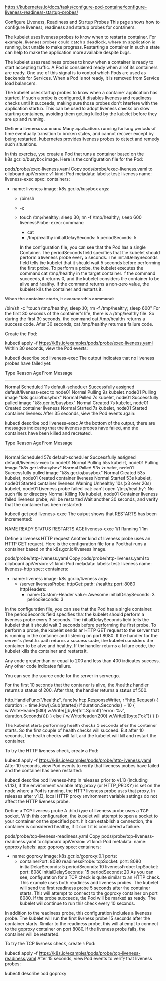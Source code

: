 https://kubernetes.io/docs/tasks/configure-pod-container/configure-liveness-readiness-startup-probes/

Configure Liveness, Readiness and Startup Probes
This page shows how to configure liveness, readiness and startup probes for containers.

The kubelet uses liveness probes to know when to restart a container. For example, liveness probes could catch a deadlock, where an application is running, but unable to make progress. Restarting a container in such a state can help to make the application more available despite bugs.

The kubelet uses readiness probes to know when a container is ready to start accepting traffic. A Pod is considered ready when all of its containers are ready. One use of this signal is to control which Pods are used as backends for Services. When a Pod is not ready, it is removed from Service load balancers.

The kubelet uses startup probes to know when a container application has started. If such a probe is configured, it disables liveness and readiness checks until it succeeds, making sure those probes don't interfere with the application startup. This can be used to adopt liveness checks on slow starting containers, avoiding them getting killed by the kubelet before they are up and running.

Define a liveness command 
Many applications running for long periods of time eventually transition to broken states, and cannot recover except by being restarted. Kubernetes provides liveness probes to detect and remedy such situations.

In this exercise, you create a Pod that runs a container based on the k8s.gcr.io/busybox image. Here is the configuration file for the Pod:

pods/probe/exec-liveness.yaml Copy pods/probe/exec-liveness.yaml to clipboard
apiVersion: v1
kind: Pod
metadata:
  labels:
    test: liveness
  name: liveness-exec
spec:
  containers:
  - name: liveness
    image: k8s.gcr.io/busybox
    args:
    - /bin/sh
    - -c
    - touch /tmp/healthy; sleep 30; rm -f /tmp/healthy; sleep 600
    livenessProbe:
      exec:
        command:
        - cat
        - /tmp/healthy
      initialDelaySeconds: 5
      periodSeconds: 5

      In the configuration file, you can see that the Pod has a single Container. The periodSeconds field specifies that the kubelet should perform a liveness probe every 5 seconds. The initialDelaySeconds field tells the kubelet that it should wait 5 seconds before performing the first probe. To perform a probe, the kubelet executes the command cat /tmp/healthy in the target container. If the command succeeds, it returns 0, and the kubelet considers the container to be alive and healthy. If the command returns a non-zero value, the kubelet kills the container and restarts it.

When the container starts, it executes this command:

/bin/sh -c "touch /tmp/healthy; sleep 30; rm -f /tmp/healthy; sleep 600"
For the first 30 seconds of the container's life, there is a /tmp/healthy file. So during the first 30 seconds, the command cat /tmp/healthy returns a success code. After 30 seconds, cat /tmp/healthy returns a failure code.

Create the Pod:

kubectl apply -f https://k8s.io/examples/pods/probe/exec-liveness.yaml
Within 30 seconds, view the Pod events:

kubectl describe pod liveness-exec
The output indicates that no liveness probes have failed yet:

Type    Reason     Age   From               Message
  ----    ------     ----  ----               -------
  Normal  Scheduled  11s   default-scheduler  Successfully assigned default/liveness-exec to node01
  Normal  Pulling    9s    kubelet, node01    Pulling image "k8s.gcr.io/busybox"
  Normal  Pulled     7s    kubelet, node01    Successfully pulled image "k8s.gcr.io/busybox"
  Normal  Created    7s    kubelet, node01    Created container liveness
  Normal  Started    7s    kubelet, node01    Started container liveness
After 35 seconds, view the Pod events again:

kubectl describe pod liveness-exec
At the bottom of the output, there are messages indicating that the liveness probes have failed, and the containers have been killed and recreated.

  Type     Reason     Age                From               Message
  ----     ------     ----               ----               -------
  Normal   Scheduled  57s                default-scheduler  Successfully assigned default/liveness-exec to node01
  Normal   Pulling    55s                kubelet, node01    Pulling image "k8s.gcr.io/busybox"
  Normal   Pulled     53s                kubelet, node01    Successfully pulled image "k8s.gcr.io/busybox"
  Normal   Created    53s                kubelet, node01    Created container liveness
  Normal   Started    53s                kubelet, node01    Started container liveness
  Warning  Unhealthy  10s (x3 over 20s)  kubelet, node01    Liveness probe failed: cat: can't open '/tmp/healthy': No such file or directory
  Normal   Killing    10s                kubelet, node01    Container liveness failed liveness probe, will be restarted
Wait another 30 seconds, and verify that the container has been restarted:

kubectl get pod liveness-exec
The output shows that RESTARTS has been incremented:

NAME            READY     STATUS    RESTARTS   AGE
liveness-exec   1/1       Running   1          1m

Define a liveness HTTP request
Another kind of liveness probe uses an HTTP GET request. Here is the configuration file for a Pod that runs a container based on the k8s.gcr.io/liveness image.

pods/probe/http-liveness.yaml Copy pods/probe/http-liveness.yaml to clipboard
apiVersion: v1
kind: Pod
metadata:
  labels:
    test: liveness
  name: liveness-http
spec:
  containers:
  - name: liveness
    image: k8s.gcr.io/liveness
    args:
    - /server
    livenessProbe:
      httpGet:
        path: /healthz
        port: 8080
        httpHeaders:
        - name: Custom-Header
          value: Awesome
      initialDelaySeconds: 3
      periodSeconds: 3

In the configuration file, you can see that the Pod has a single container. The periodSeconds field specifies that the kubelet should perform a liveness probe every 3 seconds. The initialDelaySeconds field tells the kubelet that it should wait 3 seconds before performing the first probe. To perform a probe, the kubelet sends an HTTP GET request to the server that is running in the container and listening on port 8080. If the handler for the server's /healthz path returns a success code, the kubelet considers the container to be alive and healthy. If the handler returns a failure code, the kubelet kills the container and restarts it.

Any code greater than or equal to 200 and less than 400 indicates success. Any other code indicates failure.

You can see the source code for the server in server.go.

For the first 10 seconds that the container is alive, the /healthz handler returns a status of 200. After that, the handler returns a status of 500.

http.HandleFunc("/healthz", func(w http.ResponseWriter, r *http.Request) {
    duration := time.Now().Sub(started)
    if duration.Seconds() > 10 {
        w.WriteHeader(500)
        w.Write([]byte(fmt.Sprintf("error: %v", duration.Seconds())))
    } else {
        w.WriteHeader(200)
        w.Write([]byte("ok"))
    }
})

The kubelet starts performing health checks 3 seconds after the container starts. So the first couple of health checks will succeed. But after 10 seconds, the health checks will fail, and the kubelet will kill and restart the container.

To try the HTTP liveness check, create a Pod:

kubectl apply -f https://k8s.io/examples/pods/probe/http-liveness.yaml
After 10 seconds, view Pod events to verify that liveness probes have failed and the container has been restarted:

kubectl describe pod liveness-http
In releases prior to v1.13 (including v1.13), if the environment variable http_proxy (or HTTP_PROXY) is set on the node where a Pod is running, the HTTP liveness probe uses that proxy. In releases after v1.13, local HTTP proxy environment variable settings do not affect the HTTP liveness probe.

Define a TCP liveness probe
A third type of liveness probe uses a TCP socket. With this configuration, the kubelet will attempt to open a socket to your container on the specified port. If it can establish a connection, the container is considered healthy, if it can't it is considered a failure.

pods/probe/tcp-liveness-readiness.yaml Copy pods/probe/tcp-liveness-readiness.yaml to clipboard
apiVersion: v1
kind: Pod
metadata:
  name: goproxy
  labels:
    app: goproxy
spec:
  containers:
  - name: goproxy
    image: k8s.gcr.io/goproxy:0.1
    ports:
    - containerPort: 8080
    readinessProbe:
      tcpSocket:
        port: 8080
      initialDelaySeconds: 5
      periodSeconds: 10
    livenessProbe:
      tcpSocket:
        port: 8080
      initialDelaySeconds: 15
      periodSeconds: 20
As you can see, configuration for a TCP check is quite similar to an HTTP check. This example uses both readiness and liveness probes. The kubelet will send the first readiness probe 5 seconds after the container starts. This will attempt to connect to the goproxy container on port 8080. If the probe succeeds, the Pod will be marked as ready. The kubelet will continue to run this check every 10 seconds.

In addition to the readiness probe, this configuration includes a liveness probe. The kubelet will run the first liveness probe 15 seconds after the container starts. Similar to the readiness probe, this will attempt to connect to the goproxy container on port 8080. If the liveness probe fails, the container will be restarted.

To try the TCP liveness check, create a Pod:

kubectl apply -f https://k8s.io/examples/pods/probe/tcp-liveness-readiness.yaml
After 15 seconds, view Pod events to verify that liveness probes:

kubectl describe pod goproxy



